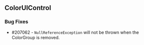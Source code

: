## ColorUIControl

### Bug Fixes
* \#207062 - `NullReferenceException` will not be thrown when the ColorGroup is removed.